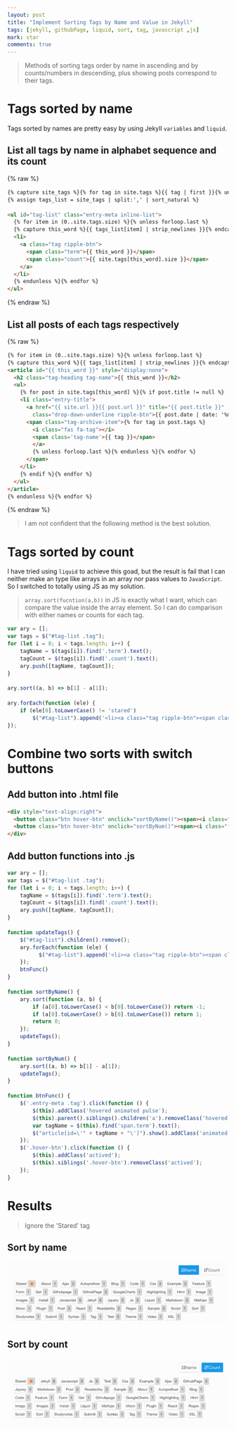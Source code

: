 ```yaml
---
layout: post
title: "Implement Sorting Tags by Name and Value in Jekyll" 
tags: [jekyll, githubPage, liquid, sort, tag, javascript ,js]
mark: star
comments: true
---
```


> Methods of sorting tags order by name in ascending and by counts/numbers in descending, plus showing posts correspond to their tags.

# Tags sorted by name

Tags sorted by names are pretty easy by using Jekyll `variables` and `liquid`.

## List all tags by name in alphabet sequence and its count
{% raw %}
```html
{% capture site_tags %}{% for tag in site.tags %}{{ tag | first }}{% unless forloop.last %},{% endunless %}{% endfor %}{% endcapture %}
{% assign tags_list = site_tags | split:',' | sort_natural %}

<ul id="tag-list" class="entry-meta inline-list">
  {% for item in (0..site.tags.size) %}{% unless forloop.last %}
  {% capture this_word %}{{ tags_list[item] | strip_newlines }}{% endcapture %}
  <li>
    <a class="tag ripple-btn">
      <span class="term">{{ this_word }}</span>
      <span class="count">{{ site.tags[this_word].size }}</span>
    </a>
  </li>
  {% endunless %}{% endfor %}
</ul>
```
{% endraw %}

## List all posts of each tags respectively

{% raw %}
```html
{% for item in (0..site.tags.size) %}{% unless forloop.last %}
{% capture this_word %}{{ tags_list[item] | strip_newlines }}{% endcapture %}
<article id="{{ this_word }}" style="display:none">
  <h2 class="tag-heading tag-name">{{ this_word }}</h2>
  <ul>
    {% for post in site.tags[this_word] %}{% if post.title != null %}
    <li class="entry-title">
      <a href="{{ site.url }}{{ post.url }}" title="{{ post.title }}"
        class="drop-down-underline ripple-btn">{{ post.date | date: '%m/%d/%Y' }} ---- {{ post.title }}</a>
      <span class="tag-archive-item">{% for tag in post.tags %}
        <i class="fas fa-tag"></i>
        <span class='tag-name'>{{ tag }}</span>
        </a>
        {% unless forloop.last %}{% endunless %}{% endfor %}
      </span>
    </li>
    {% endif %}{% endfor %}
  </ul>
</article>
{% endunless %}{% endfor %}
```
{% endraw %}

> I am not confident that the following method is the best solution.
 
# Tags sorted by count

I have tried using `liquid` to achieve this goad, but the result is fail that I can neither make an type like arrays in an array nor pass values to `JavaScript`. So I switched to totally using JS as my solution.

> `array.sort(fucntion(a,b))` in JS is exactly what I want, which can compare the value inside the array element. So I can do comparison with either names or counts for each tag.

```javascript
var ary = [];
var tags = $("#tag-list .tag");
for (let i = 0; i < tags.length; i++) {
    tagName = $(tags[i]).find('.term').text();
    tagCount = $(tags[i]).find('.count').text();
    ary.push([tagName, tagCount]);
}

ary.sort((a, b) => b[1] - a[1]);

ary.forEach(function (ele) {
    if (ele[0].toLowerCase() != 'stared')
        $("#tag-list").append('<li><a class="tag ripple-btn"><span class="term">' + ele[0] + '</span> <span class="count">' + ele[1] + '</span></a></li>');
});
```

# Combine two sorts with switch buttons

## Add button into .html file
```html
<div style="text-align:right">
  <button class="btn hover-btn" onclick="sortByName()"><span><i class="fas fa-sort-alpha-down"></i>Name</span></button>
  <button class="btn hover-btn" onclick="sortByNum()"><span><i class="fas fa-sort-amount-down"></i>Count</span></button>
</div>
```
## Add button functions into .js

```javascript
var ary = [];
var tags = $("#tag-list .tag");
for (let i = 0; i < tags.length; i++) {
    tagName = $(tags[i]).find('.term').text();
    tagCount = $(tags[i]).find('.count').text();
    ary.push([tagName, tagCount]);
}

function updateTags() {
    $("#tag-list").children().remove();
    ary.forEach(function (ele) {
          $("#tag-list").append('<li><a class="tag ripple-btn"><span class="term">' + ele[0] + '</span> <span class="count">' + ele[1] + '</span></a></li>');
    });
    btnFunc()
}

function sortByName() {
    ary.sort(function (a, b) {
        if (a[0].toLowerCase() < b[0].toLowerCase()) return -1;
        if (a[0].toLowerCase() > b[0].toLowerCase()) return 1;
        return 0;
    });
    updateTags();
}

function sortByNum() {
    ary.sort((a, b) => b[1] - a[1]);
    updateTags();
}

function btnFunc() {
    $('.entry-meta .tag').click(function () {
        $(this).addClass('hovered animated pulse');
        $(this).parent().siblings().children('a').removeClass('hovered animated pulse');
        var tagName = $(this).find('span.term').text();
        $("article[id=\'" + tagName + "\']").show().addClass('animated fadeIn').siblings('article').hide();
    });
    $('.hover-btn').click(function () {
        $(this).addClass('actived');
        $(this).siblings('.hover-btn').removeClass('actived');
    });
} 
```

# Results

> Ignore the 'Stared' tag

## Sort by name

![](https://github.com/Lei1025/ImgRepo/blob/master/myblog/WX20190331-041828@2x.png?raw=true)

## Sort by count

![](https://github.com/Lei1025/ImgRepo/blob/master/myblog/WX20190331-041840@2x.png?raw=true)